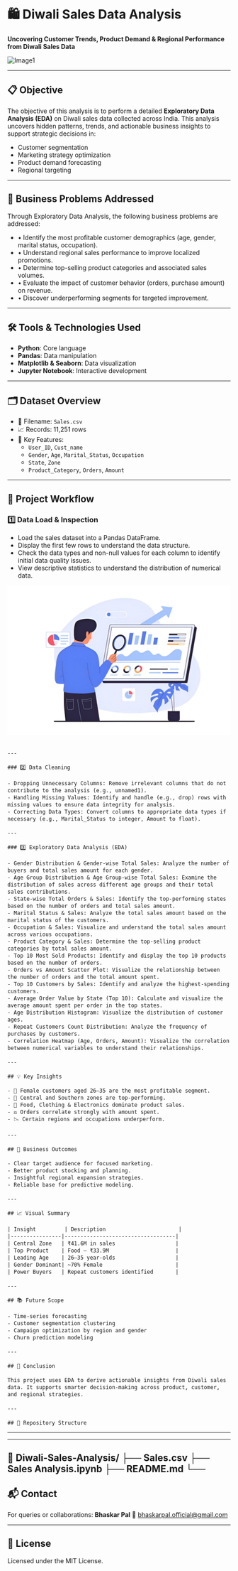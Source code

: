 # 🛍️ Diwali Sales Data Analysis

**Uncovering Customer Trends, Product Demand & Regional Performance from Diwali Sales Data**

![Image1](https://github.com/bhaskarpal1707/Diwali-Sales-Data-Analysis/blob/main/Image1.jpg?raw=true)

---

## 📋 Objective

The objective of this analysis is to perform a detailed **Exploratory Data Analysis (EDA)** on Diwali sales data collected across India. This analysis uncovers hidden patterns, trends, and actionable business insights to support strategic decisions in:

- Customer segmentation
- Marketing strategy optimization
- Product demand forecasting
- Regional targeting

---

## 🧩 Business Problems Addressed

Through Exploratory Data Analysis, the following business problems are addressed:

- • Identify the most profitable customer demographics (age, gender, marital status, occupation).
- • Understand regional sales performance to improve localized promotions.
- • Determine top-selling product categories and associated sales volumes.
- • Evaluate the impact of customer behavior (orders, purchase amount) on revenue.
- • Discover underperforming segments for targeted improvement.

---

## 🛠️ Tools & Technologies Used

- **Python**: Core language
- **Pandas**: Data manipulation
- **Matplotlib & Seaborn**: Data visualization
- **Jupyter Notebook**: Interactive development

---

## 🗂️ Dataset Overview

- 📄 Filename: `Sales.csv`
- 📈 Records: 11,251 rows
- 🔢 Key Features:
  - `User_ID`, `Cust_name`
  - `Gender`, `Age`, `Marital_Status`, `Occupation`
  - `State`, `Zone`
  - `Product_Category`, `Orders`, `Amount`

---

## 🔄 Project Workflow

### 1️⃣ Data Load & Inspection

- Load the sales dataset into a Pandas DataFrame.
- Display the first few rows to understand the data structure.
- Check the data types and non-null values for each column to identify initial data quality issues.
- View descriptive statistics to understand the distribution of numerical data.

![Image2](https://github.com/bhaskarpal1707/Diwali-Sales-Data-Analysis/blob/main/Image2.jpg?raw=true)

```

---

### 2️⃣ Data Cleaning

- Dropping Unnecessary Columns: Remove irrelevant columns that do not contribute to the analysis (e.g., unnamed1).
- Handling Missing Values: Identify and handle (e.g., drop) rows with missing values to ensure data integrity for analysis.
- Correcting Data Types: Convert columns to appropriate data types if necessary (e.g., Marital_Status to integer, Amount to float).

---

### 3️⃣ Exploratory Data Analysis (EDA)

- Gender Distribution & Gender-wise Total Sales: Analyze the number of buyers and total sales amount for each gender.
- Age Group Distribution & Age Group-wise Total Sales: Examine the distribution of sales across different age groups and their total sales contributions.
- State-wise Total Orders & Sales: Identify the top-performing states based on the number of orders and total sales amount.
- Marital Status & Sales: Analyze the total sales amount based on the marital status of the customers.
- Occupation & Sales: Visualize and understand the total sales amount across various occupations.
- Product Category & Sales: Determine the top-selling product categories by total sales amount.
- Top 10 Most Sold Products: Identify and display the top 10 products based on the number of orders.
- Orders vs Amount Scatter Plot: Visualize the relationship between the number of orders and the total amount spent.
- Top 10 Customers by Sales: Identify and analyze the highest-spending customers.
- Average Order Value by State (Top 10): Calculate and visualize the average amount spent per order in the top states.
- Age Distribution Histogram: Visualize the distribution of customer ages.
- Repeat Customers Count Distribution: Analyze the frequency of purchases by customers.
- Correlation Heatmap (Age, Orders, Amount): Visualize the correlation between numerical variables to understand their relationships.

---

## 💡 Key Insights

- 🎯 Female customers aged 26–35 are the most profitable segment.
- 🥇 Central and Southern zones are top-performing.
- 🛒 Food, Clothing & Electronics dominate product sales.
- ⚖️ Orders correlate strongly with amount spent.
- 📉 Certain regions and occupations underperform.

---

## 🧾 Business Outcomes

- Clear target audience for focused marketing.
- Better product stocking and planning.
- Insightful regional expansion strategies.
- Reliable base for predictive modeling.

---

## 📈 Visual Summary

| Insight         | Description                       |
|----------------|-----------------------------------|
| Central Zone   | ₹41.6M in sales                   |
| Top Product    | Food – ₹33.9M                     |
| Leading Age    | 26–35 year-olds                   |
| Gender Dominant| ~70% Female                       |
| Power Buyers   | Repeat customers identified       |

---

## 📚 Future Scope

- Time-series forecasting
- Customer segmentation clustering
- Campaign optimization by region and gender
- Churn prediction modeling

---

## 🏁 Conclusion

This project uses EDA to derive actionable insights from Diwali sales data. It supports smarter decision-making across product, customer, and regional strategies.

---

## 📂 Repository Structure

```
---
---
📁 Diwali-Sales-Analysis/
├── Sales.csv
├── Sales Analysis.ipynb
├── README.md
└── 
---
## 📬 Contact

For queries or collaborations:
**Bhaskar Pal**
📧 [bhaskarpal.official@gmail.com](mailto:bhaskarpal.official@gmail.com)

---

## 📜 License

Licensed under the MIT License.
